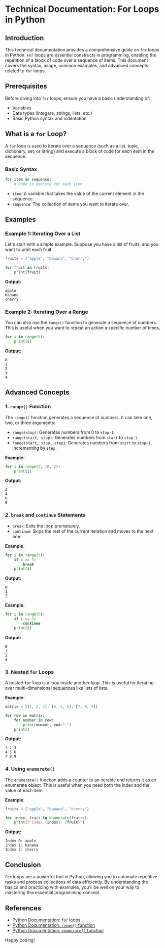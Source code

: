 # Technical Documentation: For Loops in Python

## Introduction

This technical documentation provides a comprehensive guide on `for` loops in Python. `For` loops are essential constructs in programming, enabling the repetition of a block of code over a sequence of items. This document covers the syntax, usage, common examples, and advanced concepts related to `for` loops.

## Prerequisites

Before diving into `for` loops, ensure you have a basic understanding of:

- Variables
- Data types (integers, strings, lists, etc.)
- Basic Python syntax and indentation

## What is a `for` Loop?

A `for` loop is used to iterate over a sequence (such as a list, tuple, dictionary, set, or string) and execute a block of code for each item in the sequence.

### Basic Syntax

```python
for item in sequence:
    # Code to execute for each item
```

- `item`: A variable that takes the value of the current element in the sequence.
- `sequence`: The collection of items you want to iterate over.

## Examples

### Example 1: Iterating Over a List

Let's start with a simple example. Suppose you have a list of fruits, and you want to print each fruit.

```python
fruits = ["apple", "banana", "cherry"]

for fruit in fruits:
    print(fruit)
```

**Output:**

```
apple
banana
cherry
```

### Example 2: Iterating Over a Range

You can also use the `range()` function to generate a sequence of numbers. This is useful when you want to repeat an action a specific number of times.

```python
for i in range(5):
    print(i)
```

**Output:**

```
0
1
2
3
4
```

## Advanced Concepts

### 1. `range()` Function

The `range()` function generates a sequence of numbers. It can take one, two, or three arguments:

- `range(stop)`: Generates numbers from 0 to `stop-1`.
- `range(start, stop)`: Generates numbers from `start` to `stop-1`.
- `range(start, stop, step)`: Generates numbers from `start` to `stop-1`, incrementing by `step`.

**Example:**

```python
for i in range(2, 10, 2):
    print(i)
```

**Output:**

```
2
4
6
8
```

### 2. `break` and `continue` Statements

- `break`: Exits the loop prematurely.
- `continue`: Skips the rest of the current iteration and moves to the next one.

**Example:**

```python
for i in range(5):
    if i == 3:
        break
    print(i)
```

**Output:**

```
0
1
2
```

**Example:**

```python
for i in range(5):
    if i == 3:
        continue
    print(i)
```

**Output:**

```
0
1
2
4
```

### 3. Nested `for` Loops

A nested `for` loop is a loop inside another loop. This is useful for iterating over multi-dimensional sequences like lists of lists.

**Example:**

```python
matrix = [[1, 2, 3], [4, 5, 6], [7, 8, 9]]

for row in matrix:
    for number in row:
        print(number, end=" ")
    print()
```

**Output:**

```
1 2 3 
4 5 6 
7 8 9 
```

### 4. Using `enumerate()`

The `enumerate()` function adds a counter to an iterable and returns it as an enumerate object. This is useful when you need both the index and the value of each item.

**Example:**

```python
fruits = ["apple", "banana", "cherry"]

for index, fruit in enumerate(fruits):
    print(f"Index {index}: {fruit}")
```

**Output:**

```
Index 0: apple
Index 1: banana
Index 2: cherry
```

## Conclusion

`For` loops are a powerful tool in Python, allowing you to automate repetitive tasks and process collections of data efficiently. By understanding the basics and practicing with examples, you'll be well on your way to mastering this essential programming concept.

## References

- [Python Documentation: `for` loops](https://docs.python.org/3/tutorial/controlflow.html#for-statements)
- [Python Documentation: `range()` function](https://docs.python.org/3/library/stdtypes.html#range)
- [Python Documentation: `enumerate()` function](https://docs.python.org/3/library/functions.html#enumerate)

Happy coding!
